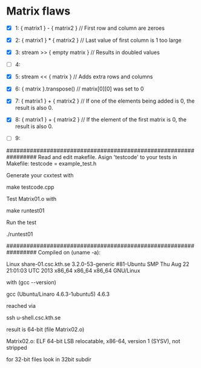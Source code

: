 Matrix flaws
============

* [x] 1: { matrix1 } - { matrix2 } // First row and column are zeroes
* [x] 2: { matrix1 } * { matrix2 } // Last value of first column is 1 too large
* [x] 3: stream >> { empty matrix } // Results in doubled values
* [ ] 4:
* [x] 5: stream << { matrix } // Adds extra rows and columns
* [x] 6: { matrix }.transpose() // matrix[0][0] was set to 0
* [x] 7: { matrix1 } + { matrix2 } // If one of the elements being added is 0, the result is also 0.
* [x] 8: { matrix1 } + { matrix2 } // If the element of the first matrix is 0, the result is also 0.
* [ ] 9:


#################################################################
Read and edit makefile. Asign 'testcode' to your tests
in Makefile:
    testcode    = example_test.h

Generate your cxxtest with

 make testcode.cpp

Test Matrix01.o with

 make runtest01

Run the test

 ./runtest01

#################################################################
Compiled on (uname -a):

 Linux share-01.csc.kth.se 3.2.0-53-generic #81-Ubuntu SMP Thu Aug 22 21:01:03 UTC 2013 x86_64 x86_64 x86_64 GNU/Linux

with (gcc --version)

 gcc (Ubuntu/Linaro 4.6.3-1ubuntu5) 4.6.3

reached via

 ssh u-shell.csc.kth.se

result is 64-bit (file Matrix02.o)

 Matrix02.o: ELF 64-bit LSB relocatable, x86-64, version 1 (SYSV), not stripped

for 32-bit files look in 32bit subdir

